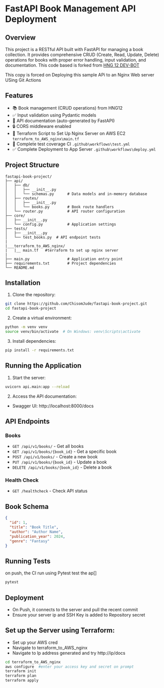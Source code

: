 # FastAPI Book Management API Deployment 

## Overview

This project is a RESTful API built with FastAPI for managing a book collection. It provides comprehensive CRUD (Create, Read, Update, Delete) operations for books with proper error handling, input validation, and documentation. This code based is forked from [HNG 12 DEV-BOT](https://github.com/hng12-devbot/fastapi-book-project)

This copy is forced on Deploying this sample APi to an Nginx Web server USing Git Actions

## Features

- 📚 Book management (CRUD operations) from HNG12
- ✅ Input validation using Pydantic models
- 📝 API documentation (auto-generated by FastAPI)
- 🔒 CORS middleware enabled
- 📝 Terraform Script to Set Up Nginx Server on AWS EC2 `terraform_to_AWS_nginx\main.tf`
- 🧪 Complete test coverage CI `.github\workflows\test.yml`
- ✅ Complete Deployment to App Server `.github\workflows\deploy.yml`



## Project Structure

```
fastapi-book-project/
├── api/
│   ├── db/
│   │   ├── __init__.py
│   │   └── schemas.py      # Data models and in-memory database
│   ├── routes/
│   │   ├── __init__.py
│   │   └── books.py        # Book route handlers
│   └── router.py           # API router configuration
├── core/
│   ├── __init__.py
│   └── config.py           # Application settings
├── tests/
│   ├── __init__.py
│   └── test_books.py  # API endpoint tests
|
|___terraform_to_AWS_nginx/
|   |__ main.tf   #terraform to set up nginx server
|
├── main.py                 # Application entry point
├── requirements.txt        # Project dependencies
└── README.md
```


## Installation

1. Clone the repository:

```bash
git clone https://github.com/ChisomJude/fastapi-book-project.git
cd fastapi-book-project
```

2. Create a virtual environment:

```bash
python -m venv venv
source venv/bin/activate  # On Windows: venv\Scripts\activate
```

3. Install dependencies:

```bash
pip install -r requirements.txt
```

## Running the Application

1. Start the server:

```bash
uvicorn api.main:app --reload
```

2. Access the API documentation:

- Swagger UI: http://localhost:8000/docs


## API Endpoints

### Books

- `GET /api/v1/books/` - Get all books
- `GET /api/v1/books/{book_id}` - Get a specific book
- `POST /api/v1/books/` - Create a new book
- `PUT /api/v1/books/{book_id}` - Update a book
- `DELETE /api/v1/books/{book_id}` - Delete a book

### Health Check

- `GET /healthcheck` - Check API status

## Book Schema

```json
{
  "id": 1,
  "title": "Book Title",
  "author": "Author Name",
  "publication_year": 2024,
  "genre": "Fantasy"
}
```

## Running Tests
on push, the CI run using Pytest test the ap[]
```bash
pytest
```
## Deployment 
- On Push, it connects to the server and pull the recent commit
- Ensure your server ip and SSH Key is added to Repository secret

## Set up the Server using Terraform:
 - Set up your AWS cred
 - Navigate to terraform_to_AWS_nginx
 - Navigate to Ip address generated and try http://ip/docs

 ```bash
 cd terraform_to_AWS_nginx
 aws configure  #enter your access key and secret on prompt
 terraform init
 terraform plan 
 terraform apply
 ```

